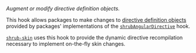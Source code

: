 *Augment or modify directive definition objects.*

This hook allows packages to make changes to
[directive definition objects](https://docs.angularjs.org/api/ng/service/$compile#comprehensive-directive-api)
provided by packages' implementations of the
[`shrubAngularDirective`](hooks/#shrubangulardirective) hook.

[`shrub-skin`](packages/#shrub-skinclient) uses this hook to provide the
dynamic directive recompilation necessary to implement on-the-fly skin changes.
